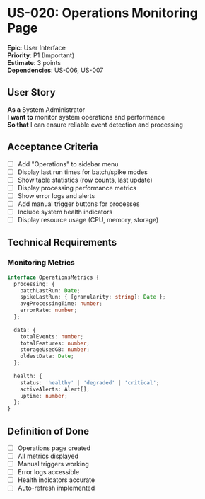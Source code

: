 # US-020: Operations Monitoring Page

**Epic**: User Interface  
**Priority**: P1 (Important)  
**Estimate**: 3 points  
**Dependencies**: US-006, US-007  

## User Story

**As a** System Administrator  
**I want to** monitor system operations and performance  
**So that** I can ensure reliable event detection and processing

## Acceptance Criteria

- [ ] Add "Operations" to sidebar menu
- [ ] Display last run times for batch/spike modes
- [ ] Show table statistics (row counts, last update)
- [ ] Display processing performance metrics
- [ ] Show error logs and alerts
- [ ] Add manual trigger buttons for processes
- [ ] Include system health indicators
- [ ] Display resource usage (CPU, memory, storage)

## Technical Requirements

### Monitoring Metrics
```typescript
interface OperationsMetrics {
  processing: {
    batchLastRun: Date;
    spikeLastRun: { [granularity: string]: Date };
    avgProcessingTime: number;
    errorRate: number;
  };
  
  data: {
    totalEvents: number;
    totalFeatures: number;
    storageUsedGB: number;
    oldestData: Date;
  };
  
  health: {
    status: 'healthy' | 'degraded' | 'critical';
    activeAlerts: Alert[];
    uptime: number;
  };
}
```

## Definition of Done

- [ ] Operations page created
- [ ] All metrics displayed
- [ ] Manual triggers working
- [ ] Error logs accessible
- [ ] Health indicators accurate
- [ ] Auto-refresh implemented